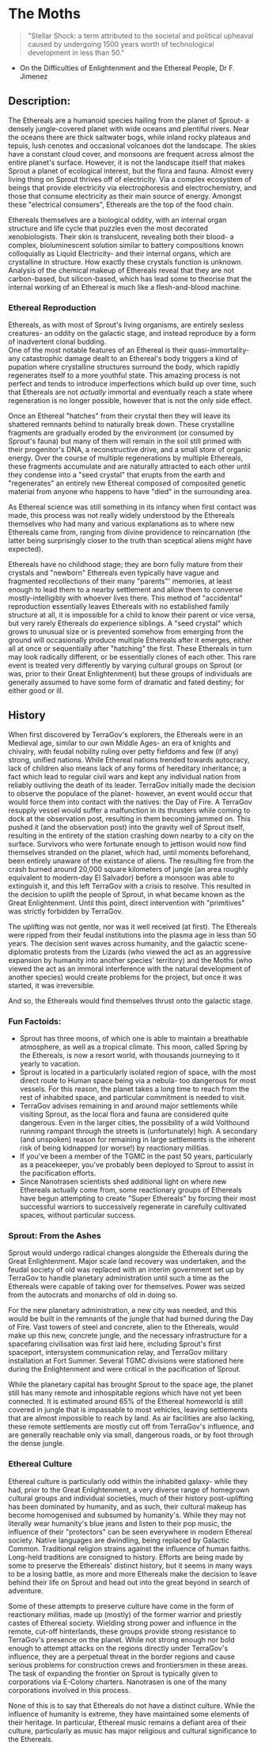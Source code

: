 # The Moths

>"Stellar Shock: a term attributed to the societal and political upheaval caused by undergoing 1500 years worth of technological development in less than 50."
 
- On the Difficulties of Enlightenment and the Ethereal People, Dr F. Jimenez

## Description:

The Ethereals are a humanoid species hailing from the planet of Sprout- a densely jungle-covered planet with wide oceans and plentiful rivers. Near the oceans there are thick saltwater bogs, while inland rocky plateaus and tepuis, lush cenotes and occasional volcanoes dot the landscape. The skies have a constant cloud cover, and monsoons are frequent across almost the entire planet's surface. However, it is not the landscape itself that makes Sprout a planet of ecological interest, but the flora and fauna. Almost every living thing on Sprout thrives off of electricity. Via a complex ecosystem of beings that provide electricity via electrophoresis and electrochemistry, and those that consume electricity as their main source of energy. Amongst these "electrical consumers", Ethereals are the top of the food chain.

Ethereals themselves are a biological oddity, with an internal organ structure and life cycle that puzzles even the most decorated xenobiologists. Their skin is translucent, revealing both their blood- a complex, bioluminescent solution similar to battery compositions known colloquially as Liquid Electricity- and their internal organs, which are crystalline in structure. How exactly these crystals function is unknown. Analysis of the chemical makeup of Ethereals reveal that they are not carbon-based, but silicon-based, which has lead some to theorise that the internal working of an Ethereal is much like a flesh-and-blood machine.

### Ethereal Reproduction

Ethereals, as with most of Sprout's living organisms, are entirely sexless creatures- an oddity on the galactic stage, and instead reproduce by a form of inadvertent clonal budding.  
One of the most notable features of an Ethereal is their quasi-immortality- any catastrophic damage dealt to an Ethereal's body triggers a kind of pupation where crystalline structures surround the body, which rapidly regenerates itself to a more youthful state. This amazing process is not perfect and tends to introduce imperfections which build up over time, such that Ethereals are not _actually_ immortal and eventually reach a state where regeneration is no longer possible, however that is not the only side effect.

Once an Ethereal "hatches" from their crystal then they will leave its shattered remnants behind to naturally break down. These crystalline fragments are gradually eroded by the environment (or consumed by Sprout's fauna) but many of them will remain in the soil still primed with their progenitor's DNA, a reconstructive drive, and a small store of organic energy. Over the course of multiple regenerations by multiple Ethereals, these fragments accumulate and are naturally attracted to each other until they condense into a "seed crystal" that erupts from the earth and "regenerates" an entirely new Ethereal composed of composited genetic material from anyone who happens to have "died" in the surrounding area.

As Ethereal science was still something in its infancy when first contact was made, this process was not really widely understood by the Ethereals themselves who had many and various explanations as to where new Ethereals came from, ranging from divine providence to reincarnation (the latter being surprisingly closer to the truth than sceptical aliens might have expected).

Ethereals have no childhood stage; they are born fully mature from their crystals and "newborn" Ethereals even typically have vague and fragmented recollections of their many "parents"' memories, at least enough to lead them to a nearby settlement and allow them to converse mostly-intelligibly with whoever lives there.
This method of "accidental" reproduction essentially leaves Ethereals with no established family structure at all, it is impossible for a child to know their parent or vice versa, but very rarely Ethereals _do_ experience siblings. A "seed crystal" which grows to unusual size or is prevented somehow from emerging from the ground will occasionally produce multiple Ethereals after it emerges, either all at once or sequentially after "hatching" the first. These Ethereals in turn may look radically different, or be essentially clones of each other. 
This rare event is treated very differently by varying cultural groups on Sprout (or was, prior to their Great Enlightenment) but these groups of individuals are generally assumed to have some form of dramatic and fated destiny; for either good or ill.

## History

When first discovered by TerraGov's explorers, the Ethereals were in an Medieval age, similar to our own Middle Ages- an era of knights and chivalry, with feudal nobility ruling over petty fiefdoms and few (if any) strong, unified nations. While Ethereal nations trended towards autocracy, lack of children also means lack of any forms of hereditary inheritance; a fact which lead to regular civil wars and kept any individual nation from reliably outliving the death of its leader. 
TerraGov initially made the decision to observe the populace of the planet- however, an event would occur that would force them into contact with the natives: the Day of Fire. A TerraGov resupply vessel would suffer a malfunction in its thrusters while coming to dock at the observation post, resulting in them becoming jammed on. This pushed it (and the observation post) into the gravity well of Sprout itself, resulting in the entirety of the station crashing down nearby to a city on the surface. Survivors who were fortunate enough to jettison would now find themselves stranded on the planet, which had, until moments beforehand, been entirely unaware of the existance of aliens. The resulting fire from the crash burned around 20,000 square kilometers of jungle (an area roughly equivalent to modern-day El Salvador) before a monsoon was able to extinguish it, and this left TerraGov with a crisis to resolve. This resulted in the decision to uplift the people of Sprout, in what became known as the Great Enlightenment. Until this point, direct intervention with "primitives" was strictly forbidden by TerraGov.

The uplifting was not gentle, nor was it well received (at first). The Ethereals were ripped from their feudal institutions into the plasma age in less than 50 years. The decision sent waves across humanity, and the galactic scene- diplomatic protests from the Lizards (who viewed the act as an aggressive expansion by humanity into another species' territory) and the Moths (who viewed the act as an immoral interference with the natural development of another species) would create problems for the project, but once it was started, it was irreversible.

And so, the Ethereals would find themselves thrust onto the galactic stage.

### Fun Factoids:
* Sprout has three moons, of which one is able to maintain a breathable atmosphere, as well as a tropical climate. This moon, called Spring by the Ethereals, is now a resort world, with thousands journeying to it yearly to vacation.
* Sprout is located in a particularly isolated region of space, with the most direct route to Human space being via a nebula- too dangerous for most vessels. For this reason, the planet takes a long time to reach from the rest of inhabited space, and particular commitment is needed to visit.
* TerraGov advises remaining in and around major settlements while visiting Sprout, as the local flora and fauna are considered quite dangerous. Even in the larger cities, the possibility of a wild Volthound running rampant through the streets is (unfortunately) high. A secondary (and unspoken) reason for remaining in large settlements is the inherent risk of being kidnapped (or worse!) by reactionary militias.
* If you've been a member of the TGMC in the past 50 years, particularly as a peacekeeper, you've probably been deployed to Sprout to assist in the pacification efforts.
* Since Nanotrasen scientists shed additional light on where new Ethereals actually come from, some reactionary groups of Ethereals have begun attempting to create "Super Ethereals" by forcing their most successful warriors to successively regenerate in carefully cultivated spaces, without particular success.

### Sprout: From the Ashes
Sprout would undergo radical changes alongside the Ethereals during the Great Enlightenment. Major scale land recovery was undertaken, and the feudal society of old was replaced with an interim government set up by TerraGov to handle planetary administration until such a time as the Ethereals were capable of taking over for themselves. Power was seized from the autocrats and monarchs of old in doing so.

For the new planetary administration, a new city was needed, and this would be built in the remnants of the jungle that had burned during the Day of Fire. Vast towers of steel and concrete, alien to the Ethereals, would make up this new, concrete jungle, and the necessary infrastructure for a spacefaring civilisation was first laid here, including Sprout's first spaceport, intersystem communication relay, and TerraGov military installation at Fort Summer. Several TGMC divisions were stationed here during the Enlightenment and were critical in the pacification of Sprout.

While the planetary capital has brought Sprout to the space age, the planet still has many remote and inhospitable regions which have not yet been connected. It is estimated around 65% of the Ethereal homeworld is still covered in jungle that is impassable to most vehicles, leaving settlements that are almost impossible to reach by land. As air facilities are also lacking, these remote settlements are mostly cut off from TerraGov's influence, and are generally reachable only via small, dangerous roads, or by foot through the dense jungle.


### Ethereal Culture
Ethereal culture is particularly odd within the inhabited galaxy- while they had, prior to the Great Enlightenment, a very diverse range of homegrown cultural groups and individual societies, much of their history post-uplifting has been dominated by humanity, and as such, their cultural makeup has become homogenised and subsumed by humanity's. While they may not literally wear humanity's blue jeans and listen to their pop music, the influence of their "protectors" can be seen everywhere in modern Ethereal society. Native languages are dwindling, being replaced by Galactic Common. Traditional religion strains against the influence of human faiths. Long-held traditions are consigned to history. Efforts are being made by some to preserve the Ethereals' distinct history, but it seems in many ways to be a losing battle, as more and more Ethereals make the decision to leave behind their life on Sprout and head out into the great beyond in search of adventure.

Some of these attempts to preserve culture have come in the form of reactionary militias, made up (mostly) of the former warrior and priestly castes of Ethereal society. Wielding strong power and influence in the remote, cut-off hinterlands, these groups provide strong resistance to TerraGov's presence on the planet. While not strong enough nor bold enough to attempt attacks on the regions directly under TerraGov's influence, they are a perpetual threat in the border regions and cause serious problems for construction crews and frontiersmen in these areas. The task of expanding the frontier on Sprout is typically given to corporations via E-Colony charters. Nanotrasen is one of the many corporations involved in this process.

None of this is to say that Ethereals do not have a distinct culture. While the influence of humanity is extreme, they have maintained some elements of their heritage. In particular, Ethereal music remains a defiant area of their culture, particularly as music has major religious and cultural significance to the Ethereals.
